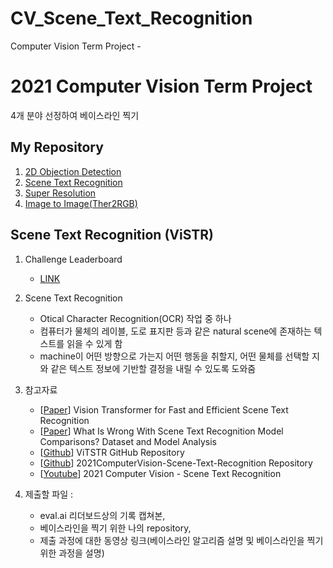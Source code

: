 # CV_Scene_Text_Recognition
Computer Vision Term Project - 
# 2021 Computer Vision Term Project
4개 분야 선정하여 베이스라인 찍기
## My Repository
1. [2D Objection Detection](https://github.com/JYEDU/CV_YOLOv5)
2. [Scene Text Recognition](https://github.com/JYEDU/CV_Scene-Text-Recognition)
3. [Super Resolution](https://github.com/JYEDU/CV_Super-Resolution)
4. [Image to Image(Ther2RGB)](https://github.com/JYEDU/CV_Image-To-Image)


## Scene Text Recognition (ViSTR)

1. Challenge Leaderboard
    - [LINK](http://203.250.148.129:3088/web/challenges/challenge-page/32/overview)
    
2. Scene Text Recognition
    - Otical Character Recognition(OCR) 작업 중 하나
    - 컴퓨터가 물체의 레이블, 도로 표지판 등과 같은 natural scene에 존재하는 텍스트를 읽을 수 있게 함
    - machine이 어떤 방향으로 가는지 어떤 행동을 취할지, 어떤 물체를 선택할 지와 같은 텍스트 정보에 기반할 결정을 내릴 수 있도록 도와줌

3. 참고자료
    - [[Paper](https://arxiv.org/abs/2105.08582)] Vision Transformer for Fast and Efficient Scene Text Recognition
    - [[Paper](https://arxiv.org/abs/1904.01906)] What Is Wrong With Scene Text Recognition Model Comparisons? Dataset and Model Analysis
    - [[Github](https://github.com/roatienza/deep-text-recognition-benchmark)] ViTSTR GitHub Repository
    - [[Github](https://github.com/Denny-Warhol/2021ComputerVision-Scene-Text-Recognition)] 2021ComputerVision-Scene-Text-Recognition Repository
    - [[Youtube](https://www.youtube.com/watch?v=1CBn6AmTa2w&list=PL1xKqHsVFgvnM3zhBkbTZy5l_13x5R3Jq&index=5)] 2021 Computer Vision - Scene Text Recognition

4. 제출할 파일 : 
    - eval.ai 리더보드상의 기록 캡쳐본, 
    - 베이스라인을 찍기 위한 나의 repository, 
    - 제출 과정에 대한 동영상 링크(베이스라인 알고리즘 설명 및 베이스라인을 찍기 위한 과정을 설명)
